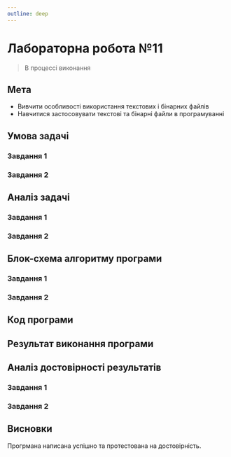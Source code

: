 ```yaml
---
outline: deep
---
```


# Лабораторна робота №11

> В процессі виконання

## Мета

- Вивчити особливості використання текстових і бінарних файлів
- Навчитися застосовувати текстові та бінарні файли в програмуванні

## Умова задачі

### Завдання 1

### Завдання 2

## Аналіз задачі

### Завдання 1

### Завдання 2

## Блок-схема алгоритму програми

### Завдання 1

### Завдання 2

## Код програми

## Результат виконання програми

## Аналіз достовірності результатів

### Завдання 1

### Завдання 2

## Висновки

Прогрмана написана успішно та протестована на достовірність.
